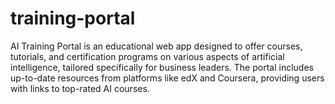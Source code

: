 # training-portal
AI Training Portal is an educational web app designed to offer courses, tutorials, and certification programs on various aspects of artificial intelligence, tailored specifically for business leaders. The portal includes up-to-date resources from platforms like edX and Coursera, providing users with links to top-rated AI courses.
